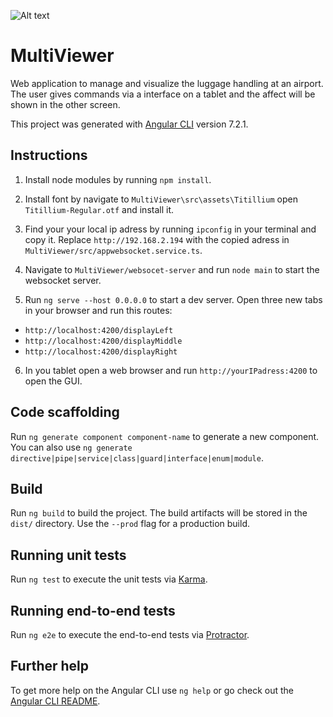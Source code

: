 ![Alt text](20190619_151103_4.gif?raw=true "Title")

# MultiViewer

Web application to manage and visualize the luggage handling at an airport. The user gives commands via a interface on a tablet and the affect will be shown in the other screen.


This project was generated with [Angular CLI](https://github.com/angular/angular-cli) version 7.2.1.

## Instructions
1. Install node modules by running `npm install`.
2. Install font by navigate to `MultiViewer\src\assets\Titillium` open `Titillium-Regular.otf` and install it.
3. Find your your local ip adress by running `ipconfig` in your terminal and copy it. Replace `http://192.168.2.194` with the copied adress in `MultiViewer/src/appwebsocket.service.ts`.
4. Navigate to `MultiViewer/websocet-server` and run  `node main` to start the websocket server.

5. Run `ng serve --host 0.0.0.0` to start a dev server. Open three new tabs in your browser and run this routes:
  - `http://localhost:4200/displayLeft`
  - `http://localhost:4200/displayMiddle`
  - `http://localhost:4200/displayRight`
  
6. In you tablet open a web browser and run `http://yourIPadress:4200` to open the GUI.

## Code scaffolding

Run `ng generate component component-name` to generate a new component. You can also use `ng generate directive|pipe|service|class|guard|interface|enum|module`.

## Build

Run `ng build` to build the project. The build artifacts will be stored in the `dist/` directory. Use the `--prod` flag for a production build.

## Running unit tests

Run `ng test` to execute the unit tests via [Karma](https://karma-runner.github.io).

## Running end-to-end tests

Run `ng e2e` to execute the end-to-end tests via [Protractor](http://www.protractortest.org/).

## Further help

To get more help on the Angular CLI use `ng help` or go check out the [Angular CLI README](https://github.com/angular/angular-cli/blob/master/README.md).
